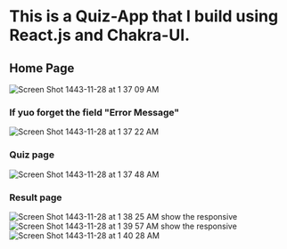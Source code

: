 # This is a Quiz-App that I build using React.js and Chakra-UI.
## Home Page 
![Screen Shot 1443-11-28 at 1 37 09 AM](https://user-images.githubusercontent.com/69820306/175836540-e73aa0a0-8c60-4919-9401-b7e37153f69f.png)
### If yuo forget the field "Error Message"
![Screen Shot 1443-11-28 at 1 37 22 AM](https://user-images.githubusercontent.com/69820306/175836616-c5146d17-1949-4700-90a7-81ca20f6bd15.png)
### Quiz page 
![Screen Shot 1443-11-28 at 1 37 48 AM](https://user-images.githubusercontent.com/69820306/175836630-fd11e45e-55e6-46b2-8da7-1888d6187c71.png)
### Result page 
![Screen Shot 1443-11-28 at 1 38 25 AM](https://user-images.githubusercontent.com/69820306/175836651-c19c7de4-68c7-43bc-b91b-db34aa230388.png)
show the responsive
![Screen Shot 1443-11-28 at 1 39 57 AM](https://user-images.githubusercontent.com/69820306/175836708-ffd6591a-92d4-4c36-bdc3-77994e73217d.png)
show the responsive
![Screen Shot 1443-11-28 at 1 40 28 AM](https://user-images.githubusercontent.com/69820306/175836711-c1a0dfbe-1591-4100-9f5b-cd5095398e27.png)

